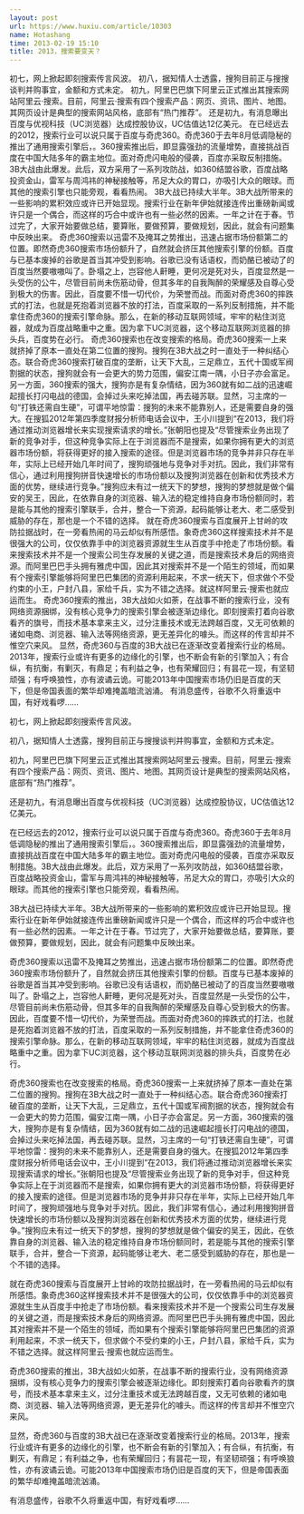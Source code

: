```yaml
---
layout: post
url: https://www.huxiu.com/article/10303
name: Hotashang
time: 2013-02-19 15:10
title: 2013，搜索要变天？
---
```

初七，网上掀起即刻搜索传言风波。 初八，据知情人士透露，搜狗目前正与搜搜谈判并购事宜，金额和方式未定。 初九，阿里巴巴旗下阿里云正式推出其搜索网站阿里云·搜索。目前，阿里云·搜索有四个搜索产品：网页、资讯、图片、地图。其网页设计是典型的搜索网站风格，底部有“热门推荐”。 还是初九，有消息曝出百度与优视科技（UC浏览器）达成控股协议，UC估值达12亿美元。 在已经远去的2012，搜索行业可以说只属于百度与奇虎360。奇虎360于去年8月低调隐秘的推出了通用搜索引擎后，。360搜索推出后，即显露强劲的流量增势，直接挑战百度在中国大陆多年的霸主地位。面对奇虎闪电般的侵袭，百度亦采取反制措施。3B大战由此爆发。此后，双方采用了一系列攻防战，如360结盟谷歌，百度战略投资金山，雷军与周鸿祎的神秘接触等，吊足大众的胃口，亦吸引大众的眼球。而其他的搜索引擎也只能旁观，看看热闹。 3B大战已持续大半年。3B大战所带来的一些影响的累积效应或许已开始显现。搜索行业在新年伊始就接连传出重磅新闻或许只是一个偶合，而这样的巧合中或许也有一些必然的因素。一年之计在于春。节过完了，大家开始要做总结，要算账，要做预算，要做规划，因此，就会有问题集中反映出来。 奇虎360搜索以迅雷不及掩耳之势推出，迅速占据市场份额第二的位置。即然奇虎360搜索市场份额升了，自然就会挤压其他搜索引擎的份额。百度与已基本废掉的谷歌是首当其冲受到影响。谷歌已没有话语权，而奶酪已被动了的百度当然要嗷嗷叫了。卧塌之上，岂容他人鼾睡，更何况是死对头，百度显然是一头受伤的公牛，尽管目前尚未伤筋动骨，但其多年的自我陶醉的荣耀感及自尊心受到极大的伤害。因此，百度要不惜一切代价，为荣誉而战。而面对奇虎360的摔跌式的打法，也就是死抱着浏览器不放的打法，百度采取的一系列反制措施，并不能拿住奇虎360的搜索引擎命脉。那么，在新的移动互联网领域，牢牢的粘住浏览器，就成为百度战略重中之重。因为拿下UC浏览器，这个移动互联网浏览器的排头兵，百度势在必行。 奇虎360搜索也在改变搜索的格局。奇虎360搜索一上来就挤掉了原本一直处在第二位置的搜狗。搜狗在3B大战之时一直处于一种纠结心态。联合奇虎360搜索打破百度的垄断，让天下大乱，三足鼎立，五代十国或军阀割据的状态，搜狗就会有一会更大的势力范围，偏安江南一隅，小日子亦会富足。另一方面，360搜索的强大，搜狗亦是有复杂情结，因为360就有如二战的迅速崛起擅长打闪电战的德国，会掉过头来吃掉法国，再去碰苏联。显然，习主席的一句“打铁还需自生硬”，可谓平地惊雷：搜狗的未来不能靠别人，还是需要自身的强大。在搜狐2012年第四季度财报分析师电话会议中，王小川提到“在2013，我们将通过推动浏览器增长来实现搜索请求的增长。”张朝阳也提及“尽管搜索业务出现了新的竞争对手，但这种竞争实际上在于浏览器而不是搜索，如果你拥有更大的浏览器市场份额，将获得更好的接入搜索的途径。但是浏览器市场的竞争并非只存在半年，实际上已经开始几年时间了，搜狗顽强地与竞争对手对抗。因此，我们非常有信心，通过利用搜狗拼音快速增长的市场份额以及搜狗浏览器在创新和优秀技术方面的优势，继续进行竞争。”搜狗应未有过一统天下的梦想，搜狗的梦想就是做个偏安的吴王，因此，在依靠自身的浏览器、输入法的稳定维持自身市场份额同时，若是能与其他的搜索引擎联手，合并，整合一下资源，起码能够让老大、老二感受到威胁的存在，那也是一个不错的选择。 就在奇虎360搜索与百度展开上甘岭的攻防拉据战时，在一旁看热闹的马云却似有所感悟。象奇虎360这样搜索技术并不是很强大的公司，仅仅依靠手中的浏览器资源就生生从百度手中抢走了市场份额。看来搜索技术并不是一个搜索公司生存发展的关键之道，而是搜索技术身后的网络资源。而阿里巴巴手头拥有雅虎中国，因此其对搜索并不是一个陌生的领域，而如果有个搜索引擎能够将阿里巴巴集团的资源利用起来，不求一统天下，但求做个不受约束的小王，户封八县，家给千兵，实为不错之选择。就这样阿里云·搜索也就应运而生。 奇虎360搜索的推出，3B大战如火如荼，在战事不断的搜索行业，没有网络资源捆绑，没有核心竞争力的搜索引擎会被逐渐边缘化。即刻搜索打着向谷歌看齐的旗号，而技术基本拿来主义，过分注重技术或无法跨越百度，又无可依赖的诸如电商、浏览器、输入法等网络资源，更无差异化的噱头。而这样的传言却并不惟空穴来风。 显然，奇虎360与百度的3B大战已在逐渐改变着搜索行业的格局。2013年，搜索行业或许有更多的边缘化的引擎，也不断会有新的引擎加入；有合纵，有抗衡，有剿灭，有鼎足；有利益之争，也有荣耀回归；有昙花一现，有坚韧顽强；有呼唤狼性，亦有波谲云诡。可能2013年中国搜索市场仍旧是百度的天下，但是帝国表面的繁华却难掩盖暗流汹涌。 有消息盛传，谷歌不久将重返中国，有好戏看啰……

初七，网上掀起即刻搜索传言风波。

初八，据知情人士透露，搜狗目前正与搜搜谈判并购事宜，金额和方式未定。

初九，阿里巴巴旗下阿里云正式推出其搜索网站阿里云·搜索。目前，阿里云·搜索有四个搜索产品：网页、资讯、图片、地图。其网页设计是典型的搜索网站风格，底部有“热门推荐”。

还是初九，有消息曝出百度与优视科技（UC浏览器）达成控股协议，UC估值达12亿美元。

在已经远去的2012，搜索行业可以说只属于百度与奇虎360。奇虎360于去年8月低调隐秘的推出了通用搜索引擎后，。360搜索推出后，即显露强劲的流量增势，直接挑战百度在中国大陆多年的霸主地位。面对奇虎闪电般的侵袭，百度亦采取反制措施。3B大战由此爆发。此后，双方采用了一系列攻防战，如360结盟谷歌，百度战略投资金山，雷军与周鸿祎的神秘接触等，吊足大众的胃口，亦吸引大众的眼球。而其他的搜索引擎也只能旁观，看看热闹。

3B大战已持续大半年。3B大战所带来的一些影响的累积效应或许已开始显现。搜索行业在新年伊始就接连传出重磅新闻或许只是一个偶合，而这样的巧合中或许也有一些必然的因素。一年之计在于春。节过完了，大家开始要做总结，要算账，要做预算，要做规划，因此，就会有问题集中反映出来。

奇虎360搜索以迅雷不及掩耳之势推出，迅速占据市场份额第二的位置。即然奇虎360搜索市场份额升了，自然就会挤压其他搜索引擎的份额。百度与已基本废掉的谷歌是首当其冲受到影响。谷歌已没有话语权，而奶酪已被动了的百度当然要嗷嗷叫了。卧塌之上，岂容他人鼾睡，更何况是死对头，百度显然是一头受伤的公牛，尽管目前尚未伤筋动骨，但其多年的自我陶醉的荣耀感及自尊心受到极大的伤害。因此，百度要不惜一切代价，为荣誉而战。而面对奇虎360的摔跌式的打法，也就是死抱着浏览器不放的打法，百度采取的一系列反制措施，并不能拿住奇虎360的搜索引擎命脉。那么，在新的移动互联网领域，牢牢的粘住浏览器，就成为百度战略重中之重。因为拿下UC浏览器，这个移动互联网浏览器的排头兵，百度势在必行。

奇虎360搜索也在改变搜索的格局。奇虎360搜索一上来就挤掉了原本一直处在第二位置的搜狗。搜狗在3B大战之时一直处于一种纠结心态。联合奇虎360搜索打破百度的垄断，让天下大乱，三足鼎立，五代十国或军阀割据的状态，搜狗就会有一会更大的势力范围，偏安江南一隅，小日子亦会富足。另一方面，360搜索的强大，搜狗亦是有复杂情结，因为360就有如二战的迅速崛起擅长打闪电战的德国，会掉过头来吃掉法国，再去碰苏联。显然，习主席的一句“打铁还需自生硬”，可谓平地惊雷：搜狗的未来不能靠别人，还是需要自身的强大。在搜狐2012年第四季度财报分析师电话会议中，王小川提到“在2013，我们将通过推动浏览器增长来实现搜索请求的增长。”张朝阳也提及“尽管搜索业务出现了新的竞争对手，但这种竞争实际上在于浏览器而不是搜索，如果你拥有更大的浏览器市场份额，将获得更好的接入搜索的途径。但是浏览器市场的竞争并非只存在半年，实际上已经开始几年时间了，搜狗顽强地与竞争对手对抗。因此，我们非常有信心，通过利用搜狗拼音快速增长的市场份额以及搜狗浏览器在创新和优秀技术方面的优势，继续进行竞争。”搜狗应未有过一统天下的梦想，搜狗的梦想就是做个偏安的吴王，因此，在依靠自身的浏览器、输入法的稳定维持自身市场份额同时，若是能与其他的搜索引擎联手，合并，整合一下资源，起码能够让老大、老二感受到威胁的存在，那也是一个不错的选择。

就在奇虎360搜索与百度展开上甘岭的攻防拉据战时，在一旁看热闹的马云却似有所感悟。象奇虎360这样搜索技术并不是很强大的公司，仅仅依靠手中的浏览器资源就生生从百度手中抢走了市场份额。看来搜索技术并不是一个搜索公司生存发展的关键之道，而是搜索技术身后的网络资源。而阿里巴巴手头拥有雅虎中国，因此其对搜索并不是一个陌生的领域，而如果有个搜索引擎能够将阿里巴巴集团的资源利用起来，不求一统天下，但求做个不受约束的小王，户封八县，家给千兵，实为不错之选择。就这样阿里云·搜索也就应运而生。

奇虎360搜索的推出，3B大战如火如荼，在战事不断的搜索行业，没有网络资源捆绑，没有核心竞争力的搜索引擎会被逐渐边缘化。即刻搜索打着向谷歌看齐的旗号，而技术基本拿来主义，过分注重技术或无法跨越百度，又无可依赖的诸如电商、浏览器、输入法等网络资源，更无差异化的噱头。而这样的传言却并不惟空穴来风。

显然，奇虎360与百度的3B大战已在逐渐改变着搜索行业的格局。2013年，搜索行业或许有更多的边缘化的引擎，也不断会有新的引擎加入；有合纵，有抗衡，有剿灭，有鼎足；有利益之争，也有荣耀回归；有昙花一现，有坚韧顽强；有呼唤狼性，亦有波谲云诡。可能2013年中国搜索市场仍旧是百度的天下，但是帝国表面的繁华却难掩盖暗流汹涌。

有消息盛传，谷歌不久将重返中国，有好戏看啰……

